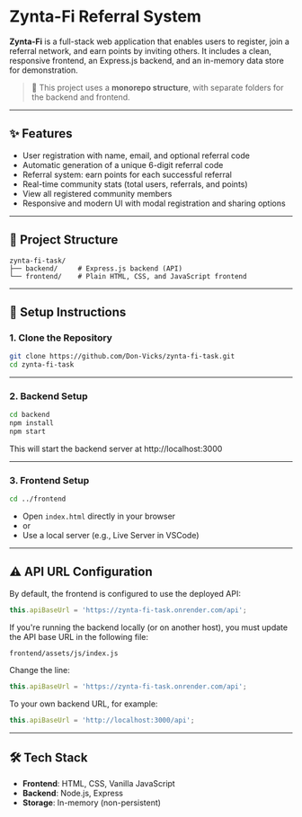 # Zynta-Fi Referral System

**Zynta-Fi** is a full-stack web application that enables users to register, join a referral network, and earn points by inviting others. It includes a clean, responsive frontend, an Express.js backend, and an in-memory data store for demonstration.

> 🔧 This project uses a **monorepo structure**, with separate folders for the backend and frontend.

---

## ✨ Features

- User registration with name, email, and optional referral code  
- Automatic generation of a unique 6-digit referral code  
- Referral system: earn points for each successful referral  
- Real-time community stats (total users, referrals, and points)  
- View all registered community members  
- Responsive and modern UI with modal registration and sharing options  

---

## 📁 Project Structure

```
zynta-fi-task/
├── backend/     # Express.js backend (API)
└── frontend/    # Plain HTML, CSS, and JavaScript frontend
```

---

## 🚀 Setup Instructions

### 1. Clone the Repository

```bash
git clone https://github.com/Don-Vicks/zynta-fi-task.git
cd zynta-fi-task
```

---

### 2. Backend Setup

```bash
cd backend
npm install
npm start
```

This will start the backend server at http://localhost:3000

---

### 3. Frontend Setup

```bash
cd ../frontend
```

- Open `index.html` directly in your browser
- or
- Use a local server (e.g., Live Server in VSCode)

---

## ⚠️ API URL Configuration

By default, the frontend is configured to use the deployed API:

```javascript
this.apiBaseUrl = 'https://zynta-fi-task.onrender.com/api';
```

If you're running the backend locally (or on another host), you must update the API base URL in the following file:

`frontend/assets/js/index.js`

Change the line:

```javascript
this.apiBaseUrl = 'https://zynta-fi-task.onrender.com/api';
```

To your own backend URL, for example:

```javascript
this.apiBaseUrl = 'http://localhost:3000/api';
```

---

## 🛠 Tech Stack

- **Frontend**: HTML, CSS, Vanilla JavaScript
- **Backend**: Node.js, Express
- **Storage**: In-memory (non-persistent)
